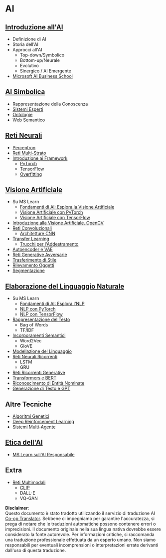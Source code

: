 <!--
CO_OP_TRANSLATOR_METADATA:
{
  "original_hash": "f2f88dbd2debd38e26149b27b1fd272d",
  "translation_date": "2025-08-26T07:16:15+00:00",
  "source_file": "etc/Mindmap.md",
  "language_code": "it"
}
-->
# AI

## [Introduzione all'AI](https://github.com/microsoft/AI-For-Beginners/blob/main/lessons/1-Intro/README.md)
 - Definizione di AI
 - Storia dell'AI
 - Approcci all'AI
     - Top-down/Symbolico
     - Bottom-up/Neurale
     - Evolutivo
     - Sinergico / AI Emergente
 - [Microsoft AI Business School](https://www.microsoft.com/ai/ai-business-school/?WT.mc_id=academic-77998-cacaste)

## [AI Simbolica](https://github.com/microsoft/AI-For-Beginners/blob/main/lessons/2-Symbolic/README.md)
 - Rappresentazione della Conoscenza
 - [Sistemi Esperti](https://github.com/microsoft/AI-For-Beginners/blob/main/lessons/2-Symbolic/Animals.ipynb)
 - [Ontologie](https://github.com/microsoft/AI-For-Beginners/blob/main/lessons/2-Symbolic/FamilyOntology.ipynb)
 - Web Semantico

## [Reti Neurali](https://github.com/microsoft/AI-For-Beginners/blob/main/lessons/3-NeuralNetworks/README.md)
 - [Perceptron](https://github.com/microsoft/AI-For-Beginners/blob/main/lessons/3-NeuralNetworks/03-Perceptron/README.md)
 - [Reti Multi-Strato](https://github.com/microsoft/AI-For-Beginners/blob/main/lessons/3-NeuralNetworks/04-OwnFramework/README.md)
 - [Introduzione ai Framework](https://github.com/microsoft/AI-For-Beginners/blob/main/lessons/3-NeuralNetworks/05-Frameworks/README.md)
   - [PyTorch](https://github.com/microsoft/AI-For-Beginners/blob/main/lessons/3-NeuralNetworks/05-Frameworks/IntroPyTorch.ipynb)
   - [TensorFlow](https://github.com/microsoft/AI-For-Beginners/blob/main/lessons/3-NeuralNetworks/05-Frameworks/IntroKerasTF.md)
   - [Overfitting](https://github.com/microsoft/AI-For-Beginners/blob/main/lessons/3-NeuralNetworks/05-Frameworks/Overfitting.md)

## [Visione Artificiale](https://github.com/microsoft/AI-For-Beginners/blob/main/lessons/4-ComputerVision/README.md)
 - Su MS Learn
    - [Fondamenti di AI: Esplora la Visione Artificiale](https://docs.microsoft.com/learn/paths/explore-computer-vision-microsoft-azure/?WT.mc_id=academic-77998-cacaste)
    - [Visione Artificiale con PyTorch](https://docs.microsoft.com/learn/modules/intro-computer-vision-pytorch/?WT.mc_id=academic-77998-cacaste)
    - [Visione Artificiale con TensorFlow](https://docs.microsoft.com/learn/modules/intro-computer-vision-TensorFlow/?WT.mc_id=academic-77998-cacaste)
 - [Introduzione alla Visione Artificiale. OpenCV](https://github.com/microsoft/AI-For-Beginners/blob/main/lessons/4-ComputerVision/06-IntroCV/README.md)
 - [Reti Convoluzionali](https://github.com/microsoft/AI-For-Beginners/blob/main/lessons/4-ComputerVision/07-ConvNets/README.md)
   - [Architetture CNN](https://github.com/microsoft/AI-For-Beginners/blob/main/lessons/4-ComputerVision/07-ConvNets/CNN_Architectures.md)
 - [Transfer Learning](https://github.com/microsoft/AI-For-Beginners/blob/main/lessons/4-ComputerVision/08-TransferLearning/README.md)
   - [Trucchi per l'Addestramento](https://github.com/microsoft/AI-For-Beginners/blob/main/lessons/4-ComputerVision/08-TransferLearning/TrainingTricks.md)
 - [Autoencoder e VAE](https://github.com/microsoft/AI-For-Beginners/blob/main/lessons/4-ComputerVision/09-Autoencoders/README.md)
 - [Reti Generative Avversarie](https://github.com/microsoft/AI-For-Beginners/blob/main/lessons/4-ComputerVision/10-GANs/README.md)
 - [Trasferimento di Stile](https://github.com/microsoft/AI-For-Beginners/blob/main/lessons/4-ComputerVision/10-GANs/StyleTransfer.ipynb)
 - [Rilevamento Oggetti](https://github.com/microsoft/AI-For-Beginners/blob/main/lessons/4-ComputerVision/11-ObjectDetection/README.md)
 - [Segmentazione](https://github.com/microsoft/AI-For-Beginners/blob/main/lessons/4-ComputerVision/12-Segmentation/README.md)
 
## [Elaborazione del Linguaggio Naturale](https://github.com/microsoft/AI-For-Beginners/blob/main/lessons/5-NLP/README.md)
 - Su MS Learn
    - [Fondamenti di AI: Esplora l'NLP](https://docs.microsoft.com/learn/paths/explore-natural-language-processing/?WT.mc_id=academic-77998-cacaste)
    - [NLP con PyTorch](https://docs.microsoft.com/learn/modules/intro-natural-language-processing-pytorch/?WT.mc_id=academic-77998-cacaste)
    - [NLP con TensorFlow](https://docs.microsoft.com/learn/modules/intro-natural-language-processing-TensorFlow/?WT.mc_id=academic-77998-cacaste)
 - [Rappresentazione del Testo](https://github.com/microsoft/AI-For-Beginners/blob/main/lessons/5-NLP/13-TextRep/README.md)
    - Bag of Words
    - TF/IDF
 - [Incorporamenti Semantici](https://github.com/microsoft/AI-For-Beginners/blob/main/lessons/5-NLP/14-Embeddings/README.md)
    - Word2Vec
    - GloVE
 - [Modellazione del Linguaggio](https://github.com/microsoft/AI-For-Beginners/blob/main/lessons/5-NLP/15-LanguageModeling)
 - [Reti Neurali Ricorrenti](https://github.com/microsoft/AI-For-Beginners/blob/main/lessons/5-NLP/16-RNN/README.md)
     - LSTM
     - GRU
 - [Reti Ricorrenti Generative](https://github.com/microsoft/AI-For-Beginners/blob/main/lessons/5-NLP/17-GenerativeNetworks/README.md)
 - [Transformers e BERT](https://github.com/microsoft/AI-For-Beginners/blob/main/lessons/5-NLP/18-Transformers/README.md)
 - [Riconoscimento di Entità Nominate](https://github.com/microsoft/AI-For-Beginners/blob/main/lessons/5-NLP/19-NER/README.md)
 - [Generazione di Testo e GPT](https://github.com/microsoft/AI-For-Beginners/blob/main/lessons/5-NLP/20-LanguageModels/README.md)

## Altre Tecniche
 - [Algoritmi Genetici](https://github.com/microsoft/AI-For-Beginners/blob/main/lessons/6-Other/21-GeneticAlgorithms/README.md)
 - [Deep Reinforcement Learning](https://github.com/microsoft/AI-For-Beginners/blob/main/lessons/6-Other/22-DeepRL/README.md)
 - [Sistemi Multi-Agente](https://github.com/microsoft/AI-For-Beginners/blob/main/lessons/6-Other/23-MultiagentSystems/README.md)

## [Etica dell'AI](https://github.com/microsoft/AI-For-Beginners/blob/main/lessons/7-Ethics/README.md)
 - [MS Learn sull'AI Responsabile](https://docs.microsoft.com/learn/paths/responsible-ai-business-principles/?WT.mc_id=academic-77998-cacaste)

## Extra
 - [Reti Multimodali](https://github.com/microsoft/AI-For-Beginners/blob/main/lessons/X-Extras/X1-MultiModal/README.md)
   - [CLIP](https://github.com/microsoft/AI-For-Beginners/blob/main/lessons/X-Extras/X1-MultiModal/Clip.ipynb)
   - DALL-E
   - VQ-GAN

**Disclaimer**:  
Questo documento è stato tradotto utilizzando il servizio di traduzione AI [Co-op Translator](https://github.com/Azure/co-op-translator). Sebbene ci impegniamo per garantire l'accuratezza, si prega di notare che le traduzioni automatiche possono contenere errori o imprecisioni. Il documento originale nella sua lingua nativa dovrebbe essere considerato la fonte autorevole. Per informazioni critiche, si raccomanda una traduzione professionale effettuata da un esperto umano. Non siamo responsabili per eventuali incomprensioni o interpretazioni errate derivanti dall'uso di questa traduzione.